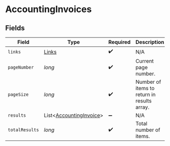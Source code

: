 # AccountingInvoices


## Fields

| Field                                                               | Type                                                                | Required                                                            | Description                                                         |
| ------------------------------------------------------------------- | ------------------------------------------------------------------- | ------------------------------------------------------------------- | ------------------------------------------------------------------- |
| `links`                                                             | [Links](../../models/shared/Links.md)                               | :heavy_check_mark:                                                  | N/A                                                                 |
| `pageNumber`                                                        | *long*                                                              | :heavy_check_mark:                                                  | Current page number.                                                |
| `pageSize`                                                          | *long*                                                              | :heavy_check_mark:                                                  | Number of items to return in results array.                         |
| `results`                                                           | List<[AccountingInvoice](../../models/shared/AccountingInvoice.md)> | :heavy_minus_sign:                                                  | N/A                                                                 |
| `totalResults`                                                      | *long*                                                              | :heavy_check_mark:                                                  | Total number of items.                                              |
